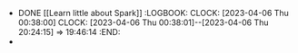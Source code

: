 - DONE [[Learn little about Spark]]
  :LOGBOOK:
  CLOCK: [2023-04-06 Thu 00:38:00]
  CLOCK: [2023-04-06 Thu 00:38:01]--[2023-04-06 Thu 20:24:15] =>  19:46:14
  :END:
-